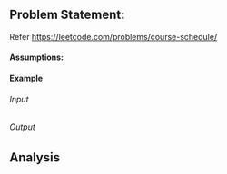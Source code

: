 ## Problem Statement:
Refer https://leetcode.com/problems/course-schedule/
#### Assumptions:
#### Example
###### Input
###### Output
## Analysis

